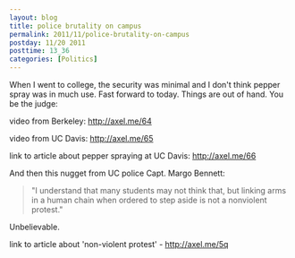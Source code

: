 ```yaml
---
layout: blog
title: police brutality on campus
permalink: 2011/11/police-brutality-on-campus
postday: 11/20 2011
posttime: 13_36
categories: [Politics]
---
```


When I went to college, the security was minimal and I don't think pepper spray was in much use. Fast forward to today. Things are out of hand. You be the judge:

video from Berkeley: <a href="http://axel.me/64" target="_blank">http://axel.me/64</a>

video from UC Davis: <a href="http://axel.me/65" target="_blank">http://axel.me/65</a>

link to article about pepper spraying at UC Davis: <a href="http://axel.me/66" target="_blank">http://axel.me/66</a>

And then this nugget from UC police Capt. Margo Bennett:


<blockquote>"I understand that many students may not think that, but linking arms in a human chain when ordered to step aside is not a nonviolent protest."</blockquote>

Unbelievable.

link to article about 'non-violent protest' - <a href="http://axel.me/5q" target="_blank">http://axel.me/5q</a>
